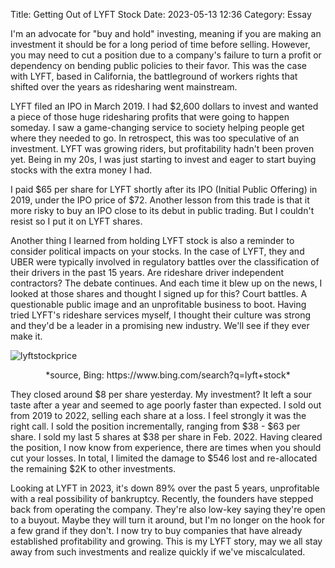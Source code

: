 Title: Getting Out of LYFT Stock 
Date: 2023-05-13 12:36 
Category: Essay

I'm an advocate for "buy and hold" investing, meaning if you are making an investment it should be for a long period of time before selling. However, you may need to cut a position due to a company's failure to turn a profit or dependency on bending public policies to their favor. This was the case with LYFT, based in California, the battleground of workers rights that shifted over the years as ridesharing went mainstream. 

LYFT filed an IPO in March 2019. I had $2,600 dollars to invest and wanted a piece of those huge ridesharing profits that were going to happen someday. I saw a game-changing service to society helping people get where they needed to go. In retrospect, this was too speculative of an investment. LYFT was growing riders, but profitability hadn't been proven yet. Being in my 20s, I was just starting to invest and eager to start buying stocks with the extra money I had.

I paid $65 per share for LYFT shortly after its IPO (Initial Public Offering) in 2019, under the IPO price of $72. Another lesson from this trade is that it more risky to buy an IPO close to its debut in public trading. But I couldn't resist so I put it on LYFT shares.

Another thing I learned from holding LYFT stock is also a reminder to consider political impacts on your stocks. In the case of LYFT, they and UBER were typically involved in regulatory battles over the classification of their drivers in the past 15 years. Are rideshare driver independent contractors? The debate continues. And each time it blew up on the news, I looked at those shares and thought I signed up for this? Court battles. A questionable public image and an unprofitable business to boot. Having tried LYFT's rideshare services myself, I thought their culture was strong and they'd be a leader in a promising new industry. We'll see if they ever make it.

![lyftstockprice]({static}/images/lyftstockprice.jpg)
<center>*source, Bing: https://www.bing.com/search?q=lyft+stock*</center>

They closed around $8 per share yesterday. My investment? It left a sour taste after a year and seemed to age poorly faster than expected. I sold out from 2019 to 2022, selling each share at a loss. I feel strongly it was the right call. I sold the position incrementally, ranging from $38 - $63 per share. I sold my last 5 shares at $38 per share in Feb. 2022. Having cleared the position, I now know from experience, there are times when you should cut your losses. In total, I limited the damage to $546 lost and re-allocated the remaining $2K to other investments. 

Looking at LYFT in 2023, it's down 89% over the past 5 years, unprofitable with a real possibility of bankruptcy. Recently, the founders have stepped back from operating the company. They're also low-key saying they're open to a buyout. Maybe they will turn it around, but I'm no longer on the hook for a few grand if they don't. I now try to buy companies that have already established profitability and growing. This is my LYFT story, may we all stay away from such investments and realize quickly if we've miscalculated.
